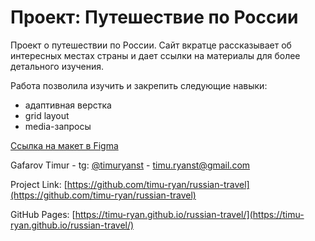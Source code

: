 # Проект: Путешествие по России
Проект о путешествии по России. Сайт вкратце рассказывает об интересных местах страны и дает ссылки на материалы для более детального изучения.

Работа позволила изучить и закрепить следующие навыки:
- адаптивная верстка
- grid layout
- media-запросы

[Ссылка на макет в Figma](https://www.figma.com/file/5S2WSbEFL6awjVWJ0NWL8Q/Sprint-3_-Russia-_-desktop-mobile?node-id=28503%3A0)

Gafarov Timur - tg: [@timuryanst](https://t.me/timuryanst) - timu.ryanst@gmail.com

Project Link: [https://github.com/timu-ryan/russian-travel](https://github.com/timu-ryan/russian-travel)

GitHub Pages: [https://timu-ryan.github.io/russian-travel/](https://timu-ryan.github.io/russian-travel/)
